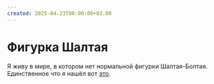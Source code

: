 ```yaml
---
created: 2025-04-23T00:00:00+03:00
---
```


# Фигурка Шалтая

Я живу в мире, в котором нет нормальной фигурки Шалтая-Болтая. Единственное что я нашёл вот [это](https://meshok.net/item/290684138_%D0%98%D0%93%D0%A0%D0%A3%D0%A8%D0%9A%D0%98_%D0%98%D0%97_%D0%9A%D0%98%D0%9D%D0%94%D0%95%D0%A0_%D0%A1%D0%AE%D0%A0%D0%9F%D0%A0%D0%98%D0%97%D0%90_%D0%A8%D0%90%D0%9B%D0%A2%D0%90%D0%99_%D0%91%D0%9E%D0%9B%D0%A2%D0%90%D0%99_%D1%86%D0%B5%D0%BD%D0%B0_%D0%B7%D0%B0_2_%D1%88%D1%82).
